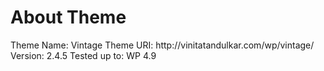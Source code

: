 <h1>About Theme</h1>
Theme Name: Vintage
Theme URI: http://vinitatandulkar.com/wp/vintage/
Version: 2.4.5
Tested up to: WP 4.9
